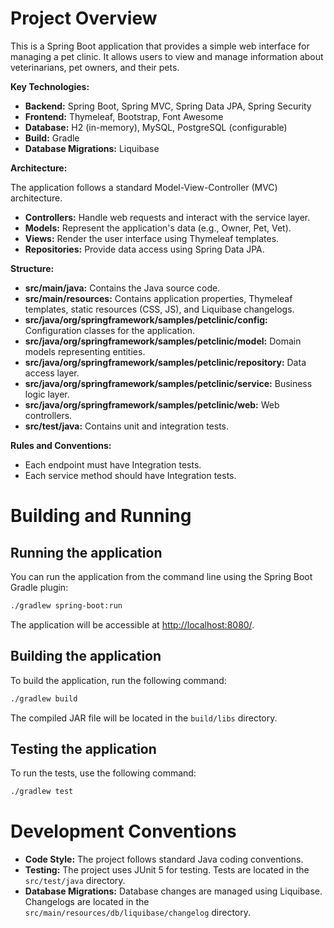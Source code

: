 # Project Overview

This is a Spring Boot application that provides a simple web interface for managing a pet clinic. It allows users to view and manage information about veterinarians, pet owners, and their pets.

**Key Technologies:**

*   **Backend:** Spring Boot, Spring MVC, Spring Data JPA, Spring Security
*   **Frontend:** Thymeleaf, Bootstrap, Font Awesome
*   **Database:** H2 (in-memory), MySQL, PostgreSQL (configurable)
*   **Build:** Gradle
*   **Database Migrations:** Liquibase

**Architecture:**

The application follows a standard Model-View-Controller (MVC) architecture.

*   **Controllers:** Handle web requests and interact with the service layer.
*   **Models:** Represent the application's data (e.g., Owner, Pet, Vet).
*   **Views:** Render the user interface using Thymeleaf templates.
*   **Repositories:** Provide data access using Spring Data JPA.

**Structure:**
*   **src/main/java:** Contains the Java source code.
*   **src/main/resources:** Contains application properties, Thymeleaf templates, static resources (CSS, JS), and Liquibase changelogs.
*   **src/java/org/springframework/samples/petclinic/config:** Configuration classes for the application.
*   **src/java/org/springframework/samples/petclinic/model:** Domain models representing entities.
*   **src/java/org/springframework/samples/petclinic/repository:** Data access layer.
*   **src/java/org/springframework/samples/petclinic/service:** Business logic layer.
*   **src/java/org/springframework/samples/petclinic/web:** Web controllers.
*  **src/test/java:** Contains unit and integration tests.

**Rules and Conventions:**
* Each endpoint must have Integration tests.
* Each service method should have Integration tests.

# Building and Running

## Running the application

You can run the application from the command line using the Spring Boot Gradle plugin:

```bash
./gradlew spring-boot:run
```

The application will be accessible at <http://localhost:8080/>.

## Building the application

To build the application, run the following command:

```bash
./gradlew build
```

The compiled JAR file will be located in the `build/libs` directory.

## Testing the application

To run the tests, use the following command:

```bash
./gradlew test
```

# Development Conventions

*   **Code Style:** The project follows standard Java coding conventions.
*   **Testing:** The project uses JUnit 5 for testing. Tests are located in the `src/test/java` directory.
*   **Database Migrations:** Database changes are managed using Liquibase. Changelogs are located in the `src/main/resources/db/liquibase/changelog` directory.
